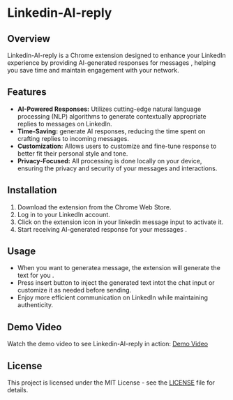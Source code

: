 
# Linkedin-AI-reply

## Overview

Linkedin-AI-reply is a Chrome extension designed to enhance your LinkedIn experience by providing AI-generated responses for messages , helping you save time and maintain engagement with your network.

## Features

- **AI-Powered Responses:** Utilizes cutting-edge natural language processing (NLP) algorithms to generate contextually appropriate replies to messages on LinkedIn.
- **Time-Saving:** generate AI responses, reducing the time spent on crafting replies to incoming messages.
- **Customization:** Allows users to customize and fine-tune response to better fit their personal style and tone.
- **Privacy-Focused:** All processing is done locally on your device, ensuring the privacy and security of your messages and interactions.

## Installation

1. Download the extension from the Chrome Web Store.
2. Log in to your LinkedIn account.
3. Click on the extension icon in your linkedin message input to activate it.
4. Start receiving AI-generated response for your messages .

## Usage

- When you want to generatea message, the extension will generate the text for you .
- Press insert button to inject the generated text intot the chat input or customize it as needed before sending.
- Enjoy more efficient communication on LinkedIn while maintaining authenticity.

## Demo Video

Watch the demo video to see Linkedin-AI-reply in action: [Demo Video](https://www.loom.com/share/ce84e2e7e85641938317485cfb2848f5?sid=bb2b4f3b-7d01-4013-8772-36e44ea44d0a)

## License

This project is licensed under the MIT License - see the [LICENSE](LICENSE) file for details.

